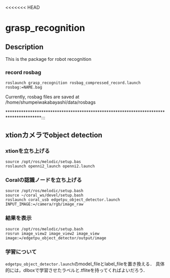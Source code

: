 <<<<<<< HEAD
# grasp_recognition

## Description
This is the package for robot recognition

### record rosbag
```
roslaunch grasp_recognition rosbag_compressed_record.launch rosbag:=NAME.bag
```
Currently, rosbag files are saved at /home/shumpeiwakabayashi/data/rosbags

***************************************************************************************:::
## xtionカメラでobject detection
### xtionを立ち上げる
```
source /opt/ros/melodic/setup.bas
roslaunch openni2_launch openni2.launch 
```
### Coralの認識ノードを立ち上げる
```
source /opt/ros/melodic/setup.bash
source ~/coral_ws/devel/setup.bash
roslaunch coral_usb edgetpu_object_detector.launch INPUT_IMAGE:=/camera/rgb/image_raw
```

### 結果を表示
```
source /opt/ros/melodic/setup.bash
rosrun image_view2 image_view2 image_view image:=/edgetpu_object_detector/output/image
```

### 学習について
`edgetpu_object_detector.launch`のmodel_fileとlabel_fileを置き換える．
具体的には，dlboxで学習させたラベルと.tfliteを持ってくればよいだろう．

